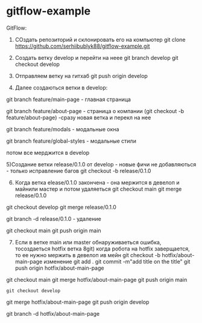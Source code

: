 # gitflow-example




GitFlow:

1) СОздать репозиторий и склонировать его на компьютер
git clone https://github.com/serhiibublyk88/gitflow-example.git

2) Cоздать ветку develop и перейти на неее
git branch develop
git checkout develop

3) Отправляем ветку на гитхаб
git push origin develop

4) Далее создаються ветки в develop:

git branch feature/main-page - главная страница

git branch feature/about-page - страница о компании (git checkout -b feature/about-page) -сразу новая ветка и перекл на нее

git branch feature/modals - модальные окна

git branch feature/global-styles - модальные стили

потом все мерджится в develop

5)Создание ветки release/0.1.0 от develop - новые фичи не добавляються - только исправление багов
git checkout -b release/0.1.0

6) Когда ветка elease/0.1.0 закончена - она мержится в девелоп и майнили мастер и потом удаляеться
 git checkout main
  git merge release/0.1.0

  git checkout develop
  git merge release/0.1.0

  git branch -d release/0.1.0 - удаление

  git checkout main
  git push origin main

  7) Если в ветке main или master  обнаруживаеться ошибка, тосоздаеться hotfix ветка
  8git) когда робота на hotfix заверщается, то ее нужно мержить в девелоп ив мейн
  git checkout -b hotfix/about-main-page
  изменение
  git add .
   git commit -m"add title on the title"
   git push origin hotfix/about-main-page

   git checkout main
   git merge hotfix/about-main-page
   git push origin main

    git checkout develop
   git merge hotfix/about-main-page
   git push origin develop


git branch -d hotfix/about-main-page